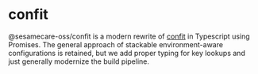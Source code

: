 # confit

@sesamecare-oss/confit is a modern rewrite of [confit](https://github.com/krakenjs/confit) in Typescript using Promises. The general approach of stackable environment-aware configurations is retained, but we add proper typing for key lookups and just generally modernize the build pipeline.
